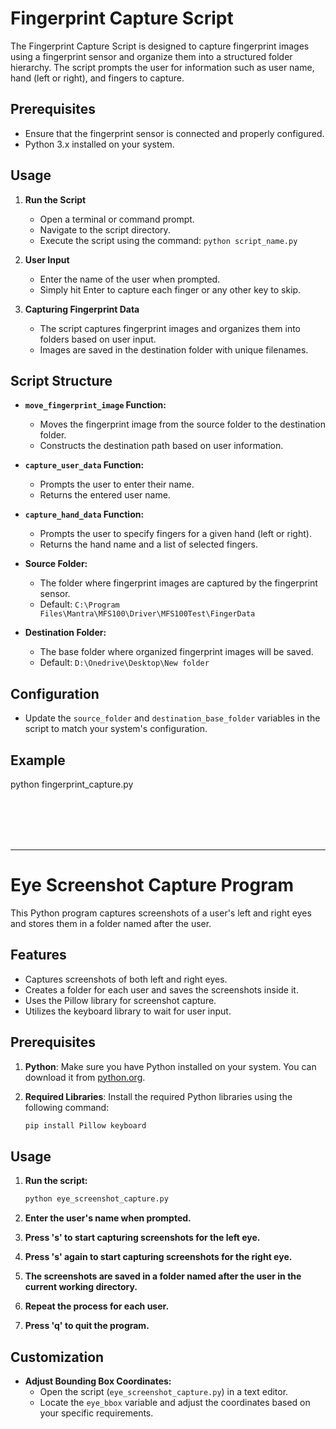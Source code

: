# Fingerprint Capture Script

The Fingerprint Capture Script is designed to capture fingerprint images using a fingerprint sensor and organize them into a structured folder hierarchy. The script prompts the user for information such as user name, hand (left or right), and fingers to capture.

## Prerequisites
- Ensure that the fingerprint sensor is connected and properly configured.
- Python 3.x installed on your system.

## Usage
1. **Run the Script**
    - Open a terminal or command prompt.
    - Navigate to the script directory.
    - Execute the script using the command: `python script_name.py`

2. **User Input**
    - Enter the name of the user when prompted.
    - Simply hit Enter to capture each finger or any other key to skip.

3. **Capturing Fingerprint Data**
    - The script captures fingerprint images and organizes them into folders based on user input.
    - Images are saved in the destination folder with unique filenames.

## Script Structure

- **`move_fingerprint_image` Function:**
    - Moves the fingerprint image from the source folder to the destination folder.
    - Constructs the destination path based on user information.

- **`capture_user_data` Function:**
    - Prompts the user to enter their name.
    - Returns the entered user name.

- **`capture_hand_data` Function:**
    - Prompts the user to specify fingers for a given hand (left or right).
    - Returns the hand name and a list of selected fingers.

- **Source Folder:**
    - The folder where fingerprint images are captured by the fingerprint sensor.
    - Default: `C:\Program Files\Mantra\MFS100\Driver\MFS100Test\FingerData`

- **Destination Folder:**
    - The base folder where organized fingerprint images will be saved.
    - Default: `D:\Onedrive\Desktop\New folder`

## Configuration
- Update the `source_folder` and `destination_base_folder` variables in the script to match your system's configuration.

## Example

python fingerprint_capture.py

<br>
<br>
<br>
<br>
<hr>

# Eye Screenshot Capture Program

This Python program captures screenshots of a user's left and right eyes and stores them in a folder named after the user.

## Features

- Captures screenshots of both left and right eyes.
- Creates a folder for each user and saves the screenshots inside it.
- Uses the Pillow library for screenshot capture.
- Utilizes the keyboard library to wait for user input.

## Prerequisites

1. **Python**: Make sure you have Python installed on your system. You can download it from [python.org](https://www.python.org/).

2. **Required Libraries**: Install the required Python libraries using the following command:

    ```bash
    pip install Pillow keyboard
    ```

## Usage

1. **Run the script:**

    ```bash
    python eye_screenshot_capture.py
    ```

2. **Enter the user's name when prompted.**

3. **Press 's' to start capturing screenshots for the left eye.**

4. **Press 's' again to start capturing screenshots for the right eye.**

5. **The screenshots are saved in a folder named after the user in the current working directory.**

6. **Repeat the process for each user.**

7. **Press 'q' to quit the program.**

## Customization

- **Adjust Bounding Box Coordinates:**
  - Open the script (`eye_screenshot_capture.py`) in a text editor.
  - Locate the `eye_bbox` variable and adjust the coordinates based on your specific requirements.

